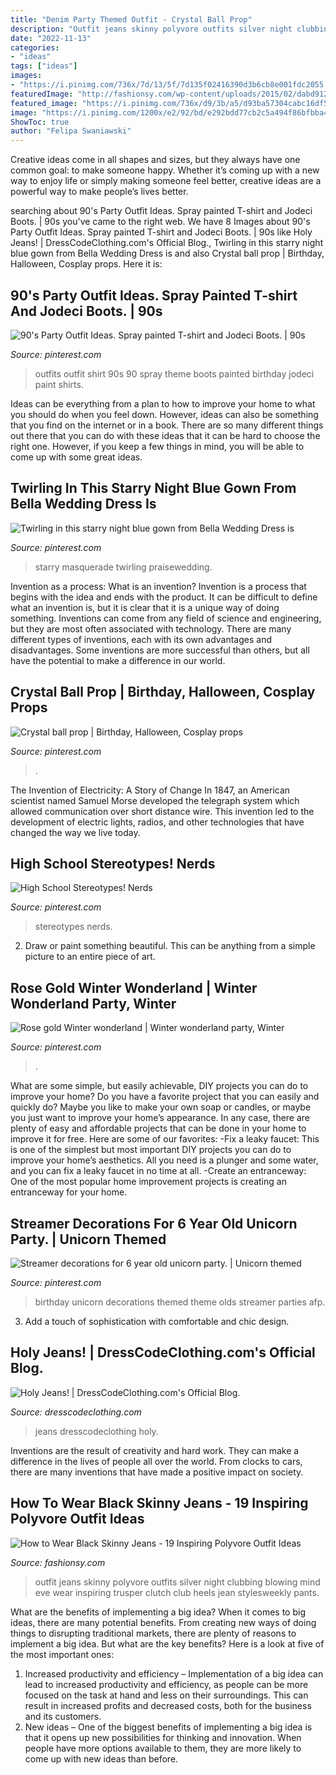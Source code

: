 ```yaml
---
title: "Denim Party Themed Outfit - Crystal Ball Prop"
description: "Outfit jeans skinny polyvore outfits silver night clubbing blowing mind eve wear inspiring trusper clutch club heels jean stylesweekly pants"
date: "2022-11-13"
categories:
- "ideas"
tags: ["ideas"]
images:
- "https://i.pinimg.com/736x/7d/13/5f/7d135f02416390d3b6cb8e001fdc2055.jpg"
featuredImage: "http://fashionsy.com/wp-content/uploads/2015/02/dabd9128-313f-4e46-9d72-8d338b574efe.jpg"
featured_image: "https://i.pinimg.com/736x/d9/3b/a5/d93ba57304cabc16df55e5c770348008.jpg"
image: "https://i.pinimg.com/1200x/e2/92/bd/e292bdd77cb2c5a494f86bfbba4a3099.jpg"
ShowToc: true
author: "Felipa Swaniawski"
---
```



Creative ideas come in all shapes and sizes, but they always have one common goal: to make someone happy. Whether it’s coming up with a new way to enjoy life or simply making someone feel better, creative ideas are a powerful way to make people’s lives better.

	

		
searching about 90&#039;s Party Outfit Ideas. Spray painted T-shirt and Jodeci Boots. | 90s you've came to the right web. We have 8 Images about 90&#039;s Party Outfit Ideas. Spray painted T-shirt and Jodeci Boots. | 90s like Holy Jeans! | DressCodeClothing.com&#039;s Official Blog., Twirling in this starry night blue gown from Bella Wedding Dress is and also Crystal ball prop | Birthday, Halloween, Cosplay props. Here it is:
		
    
## 90&#039;s Party Outfit Ideas. Spray Painted T-shirt And Jodeci Boots. | 90s

<img loading=lazy src="https://i.pinimg.com/736x/7d/13/5f/7d135f02416390d3b6cb8e001fdc2055.jpg" onerror="this.onerror=null;this.src='https://tse4.mm.bing.net/th?id=OIP.6RTpFDqeb4jbealCSTGICQHaJ3&amp;pid=15.1';" alt="90&#039;s Party Outfit Ideas. Spray painted T-shirt and Jodeci Boots. | 90s">

_Source: pinterest.com_

>outfits outfit shirt 90s 90 spray theme boots painted birthday jodeci paint shirts. 

	

Ideas can be everything from a plan to how to improve your home to what you should do when you feel down. However, ideas can also be something that you find on the internet or in a book. There are so many different things out there that you can do with these ideas that it can be hard to choose the right one. However, if you keep a few things in mind, you will be able to come up with some great ideas.

    
## Twirling In This Starry Night Blue Gown From Bella Wedding Dress Is

<img loading=lazy src="https://i.pinimg.com/736x/ef/c3/d4/efc3d4aeb8fa2035557f72aeb2367094.jpg" onerror="this.onerror=null;this.src='https://tse3.mm.bing.net/th?id=OIP.xY_WAkwxCpXi9k4YFJMsHQHaLH&amp;pid=15.1';" alt="Twirling in this starry night blue gown from Bella Wedding Dress is">

_Source: pinterest.com_

>starry masquerade twirling praisewedding. 

	

Invention as a process: What is an invention?
Invention is a process that begins with the idea and ends with the product. It can be difficult to define what an invention is, but it is clear that it is a unique way of doing something. Inventions can come from any field of science and engineering, but they are most often associated with technology. There are many different types of inventions, each with its own advantages and disadvantages. Some inventions are more successful than others, but all have the potential to make a difference in our world.

    
## Crystal Ball Prop | Birthday, Halloween, Cosplay Props

<img loading=lazy src="https://i.pinimg.com/1200x/e2/92/bd/e292bdd77cb2c5a494f86bfbba4a3099.jpg" onerror="this.onerror=null;this.src='https://tse3.mm.bing.net/th?id=OIP.QoAyIzxuYVqiq70bserApQHaJ4&amp;pid=15.1';" alt="Crystal ball prop | Birthday, Halloween, Cosplay props">

_Source: pinterest.com_

>. 

	

The Invention of Electricity: A Story of Change
In 1847, an American scientist named Samuel Morse developed the telegraph system which allowed communication over short distance wire. This invention led to the development of electric lights, radios, and other technologies that have changed the way we live today.

    
## High School Stereotypes! Nerds

<img loading=lazy src="https://i.pinimg.com/736x/fd/a6/a4/fda6a411d3c4d046b5298586ebdd4b40--homecoming-week-high-schools.jpg" onerror="this.onerror=null;this.src='https://tse2.mm.bing.net/th?id=OIP.gAfGt0sjA3JTnH5Zb-yrZwHaJ4&amp;pid=15.1';" alt="High School Stereotypes! Nerds">

_Source: pinterest.com_

>stereotypes nerds. 

	

2. Draw or paint something beautiful. This can be anything from a simple picture to an entire piece of art.

    
## Rose Gold Winter Wonderland | Winter Wonderland Party, Winter

<img loading=lazy src="https://i.pinimg.com/736x/1b/41/d7/1b41d7795cafbb531a50e74d58604d08.jpg" onerror="this.onerror=null;this.src='https://tse1.mm.bing.net/th?id=OIP.Fzuh1Wpt4KQgdWAWd0UovAHaJ3&amp;pid=15.1';" alt="Rose gold Winter wonderland | Winter wonderland party, Winter">

_Source: pinterest.com_

>. 

	

What are some simple, but easily achievable, DIY projects you can do to improve your home?
Do you have a favorite project that you can easily and quickly do? Maybe you like to make your own soap or candles, or maybe you just want to improve your home’s appearance. In any case, there are plenty of easy and affordable projects that can be done in your home to improve it for free. Here are some of our favorites: 
-Fix a leaky faucet: This is one of the simplest but most important DIY projects you can do to improve your home’s aesthetics. All you need is a plunger and some water, and you can fix a leaky faucet in no time at all. 
-Create an entranceway: One of the most popular home improvement projects is creating an entranceway for your home.

    
## Streamer Decorations For 6 Year Old Unicorn Party. | Unicorn Themed

<img loading=lazy src="https://i.pinimg.com/736x/d9/3b/a5/d93ba57304cabc16df55e5c770348008.jpg" onerror="this.onerror=null;this.src='https://tse1.mm.bing.net/th?id=OIP.9Sh2qZwIjX14Dbz9tkLGnwHaMS&amp;pid=15.1';" alt="Streamer decorations for 6 year old unicorn party. | Unicorn themed">

_Source: pinterest.com_

>birthday unicorn decorations themed theme olds streamer parties afp. 

	

3. Add a touch of sophistication with comfortable and chic design.

    
## Holy Jeans! | DressCodeClothing.com&#039;s Official Blog.

<img loading=lazy src="http://www.dresscodeclothing.com/blog/wp-content/uploads/2014/05/ZZZ.jpg" onerror="this.onerror=null;this.src='https://tse1.mm.bing.net/th?id=OIP.uS3RG7QUhgp69scj2NQy6gHaHt&amp;pid=15.1';" alt="Holy Jeans! | DressCodeClothing.com&#039;s Official Blog.">

_Source: dresscodeclothing.com_

>jeans dresscodeclothing holy. 

	

Inventions are the result of creativity and hard work. They can make a difference in the lives of people all over the world. From clocks to cars, there are many inventions that have made a positive impact on society.

    
## How To Wear Black Skinny Jeans - 19 Inspiring Polyvore Outfit Ideas

<img loading=lazy src="http://fashionsy.com/wp-content/uploads/2015/02/dabd9128-313f-4e46-9d72-8d338b574efe.jpg" onerror="this.onerror=null;this.src='https://tse2.mm.bing.net/th?id=OIP.jsMHBEKG3_hwcs1F3WRR7wHaLw&amp;pid=15.1';" alt="How to Wear Black Skinny Jeans - 19 Inspiring Polyvore Outfit Ideas">

_Source: fashionsy.com_

>outfit jeans skinny polyvore outfits silver night clubbing blowing mind eve wear inspiring trusper clutch club heels jean stylesweekly pants. 

	

What are the benefits of implementing a big idea?
When it comes to big ideas, there are many potential benefits. From creating new ways of doing things to disrupting traditional markets, there are plenty of reasons to implement a big idea. But what are the key benefits? Here is a look at five of the most important ones:
1. Increased productivity and efficiency – Implementation of a big idea can lead to increased productivity and efficiency, as people can be more focused on the task at hand and less on their surroundings. This can result in increased profits and decreased costs, both for the business and its customers.
2. New ideas – One of the biggest benefits of implementing a big idea is that it opens up new possibilities for thinking and innovation. When people have more options available to them, they are more likely to come up with new ideas than before.

